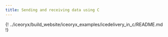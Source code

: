 ```yaml
---
title: Sending and receiving data using C
---
```


{! ../iceoryx/build_website/iceoryx_examples/icedelivery_in_c/README.md !}
